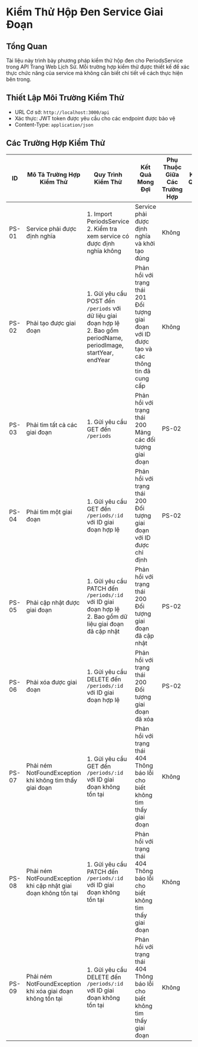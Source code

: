 # Kiểm Thử Hộp Đen Service Giai Đoạn

## Tổng Quan
Tài liệu này trình bày phương pháp kiểm thử hộp đen cho PeriodsService trong API Trang Web Lịch Sử. Mỗi trường hợp kiểm thử được thiết kế để xác thực chức năng của service mà không cần biết chi tiết về cách thực hiện bên trong.

## Thiết Lập Môi Trường Kiểm Thử
- URL Cơ sở: `http://localhost:3000/api`
- Xác thực: JWT token được yêu cầu cho các endpoint được bảo vệ
- Content-Type: `application/json`

## Các Trường Hợp Kiểm Thử

| ID | Mô Tả Trường Hợp Kiểm Thử | Quy Trình Kiểm Thử | Kết Quả Mong Đợi | Phụ Thuộc Giữa Các Trường Hợp | Kết Quả | Ngày Kiểm Thử | Ghi Chú |
|----|----------------------|---------------------|-----------------|---------------------------|--------|-----------|------|
| PS-01 | Service phải được định nghĩa | 1. Import PeriodsService<br>2. Kiểm tra xem service có được định nghĩa không | Service phải được định nghĩa và khởi tạo đúng | Không | | | Xác thực cơ bản sự tồn tại của service |
| PS-02 | Phải tạo được giai đoạn | 1. Gửi yêu cầu POST đến `/periods` với dữ liệu giai đoạn hợp lệ<br>2. Bao gồm periodName, periodImage, startYear, endYear | Phản hồi với trạng thái 201<br>Đối tượng giai đoạn với ID được tạo và các thông tin đã cung cấp | Không | | | |
| PS-03 | Phải tìm tất cả các giai đoạn | 1. Gửi yêu cầu GET đến `/periods` | Phản hồi với trạng thái 200<br>Mảng các đối tượng giai đoạn | PS-02 | | | |
| PS-04 | Phải tìm một giai đoạn | 1. Gửi yêu cầu GET đến `/periods/:id` với ID giai đoạn hợp lệ | Phản hồi với trạng thái 200<br>Đối tượng giai đoạn với ID được chỉ định | PS-02 | | | |
| PS-05 | Phải cập nhật được giai đoạn | 1. Gửi yêu cầu PATCH đến `/periods/:id` với ID giai đoạn hợp lệ<br>2. Bao gồm dữ liệu giai đoạn đã cập nhật | Phản hồi với trạng thái 200<br>Đối tượng giai đoạn đã cập nhật | PS-02 | | | |
| PS-06 | Phải xóa được giai đoạn | 1. Gửi yêu cầu DELETE đến `/periods/:id` với ID giai đoạn hợp lệ | Phản hồi với trạng thái 200<br>Đối tượng giai đoạn đã xóa | PS-02 | | | |
| PS-07 | Phải ném NotFoundException khi không tìm thấy giai đoạn | 1. Gửi yêu cầu GET đến `/periods/:id` với ID giai đoạn không tồn tại | Phản hồi với trạng thái 404<br>Thông báo lỗi cho biết không tìm thấy giai đoạn | Không | | | |
| PS-08 | Phải ném NotFoundException khi cập nhật giai đoạn không tồn tại | 1. Gửi yêu cầu PATCH đến `/periods/:id` với ID giai đoạn không tồn tại | Phản hồi với trạng thái 404<br>Thông báo lỗi cho biết không tìm thấy giai đoạn | Không | | | |
| PS-09 | Phải ném NotFoundException khi xóa giai đoạn không tồn tại | 1. Gửi yêu cầu DELETE đến `/periods/:id` với ID giai đoạn không tồn tại | Phản hồi với trạng thái 404<br>Thông báo lỗi cho biết không tìm thấy giai đoạn | Không | | | |
